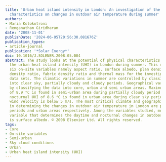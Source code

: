 ```yaml
---
title: 'Urban heat island intensity in London: An investigation of the impact of physical
  characteristics on changes in outdoor air temperature during summer'
authors:
- Maria Kolokotroni
- Renganathan Giridharan
date: '2008-11-01'
publishDate: '2024-06-05T20:56:30.081676Z'
publication_types:
- article-journal
publication: '*Solar Energy*'
doi: 10.1016/J.SOLENER.2008.05.004
abstract: The study looks at the potential of physical characteristics in mitigating
  the urban heat island intensity (UHI) in London during summer. This research uses
  six on-site variables namely aspect ratio, surface albedo, plan density ratio, green
  density ratio, fabric density ratio and thermal mass for the investigation in six
  data sets. The climatic variations in summer are controlled by classifying the data
  into clear sky, partially cloudy and cloudy periods. Geographical variation is controlled
  by classifying the data into core, urban and semi urban areas. Maximum daytime UHI
  of 8.9 °C is found in semi-urban area during partially cloudy period while maximum
  nocturnal UHI of 8.6 °C is found in urban area during clear sky period when the
  wind velocity is below 5 m/s. The most critical climate and geographical location
  in determining the changes in outdoor air temperature in London are partially cloudy
  periods and urban areas respectively. Among the variables studied, most critical
  variable that determines the daytime and nocturnal changes in outdoor air temperature
  is surface albedo. © 2008 Elsevier Ltd. All rights reserved.
tags:
- Core
- On-site variables
- Semi-urban
- Sky cloud conditions
- Urban
- Urban heat island intensity (UHI)
---
```

